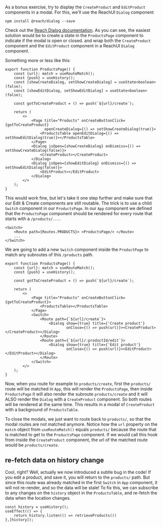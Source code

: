 As a bonus exercise, try to display the `CreateProduct` and `EditProduct` components in a modal.
For this, we'll use the ReachUI `Dialog` component
```
npm install @reach/dialog --save
```
Check out the [Reach Dialog documentation](https://reach.tech/dialog).
As you can see, the easiest solution would be to create a state in the `ProductsPage` component to indicate if the modal is open or closed. 
and wrap both the `CreateProduct` component and the `EditProduct` component in a ReachUI `Dialog` component.

Something more or less like this: 
```tsx
export function ProductsPage() {
    const {url}: match = useRouteMatch();
    const {push} = useHistory();
    const [showCreateDialog, setShowCreateDialog] = useState<boolean>(false);
    const [showEditDialog, setShowEditDialog] = useState<boolean>(false);

    const gotToCreateProduct = () => push(`${url}/create`);

    return (
        <>
            <Page title="Products" onCreateButtonClick={gotToCreateProduct}
                  openCreateDialog={() => setShowCreateDialog(true)}>
                <ProductsTable openEditDialog={() => setShowEditDialog(true)}></ProductsTable>
            </Page>
            <Dialog isOpen={showCreateDialog} onDismiss={() => setShowCreateDialog(false)}>
                <CreateProduct></CreateProduct>
            </Dialog>
            <Dialog isOpen={showEditDialog} onDismiss={() => setShowEditDialog(false)}>
                <EditProduct></EditProduct>
            </Dialog>
        </>
    );
}
```

This would work fine, but let's take it one step further and make sure that our Edit & Create components are still routable.
The trick is to use a child `Switch` component in our `ProductsPage`. 
In our `App` component we defined that the `ProductsPage` component should be rendered for every route that starts with a `/products/...`. 
```tsx
<Switch>
    <Route path={Routes.PRODUCTS}> <ProductsPage/> </Route>
    ...
</Switch>
```
We are going to add a new `Switch` component inside the `ProductPage` to match any subroutes of this `/products` path.
```tsx
export function ProductsPage() {
    const {url}: match = useRouteMatch();
    const {push} = useHistory();

    const gotToCreateProduct = () => push(`${url}/create`);

    return (
        <>
            <Page title="Products" onCreateButtonClick={gotToCreateProduct}>
                <ProductsTable></ProductsTable>
            </Page>
            <Switch>
                <Route path={`${url}/create`}>
                    <Dialog show={true} title={'Create product'}
                            onClose={() => push(url)}><CreateProduct></CreateProduct></Dialog>
                </Route>
                <Route path={`${url}/:productId/edit`}>
                    <Dialog show={true} title={'Edit product'}
                            onClose={() => push(url)}><EditProduct></EditProduct></Dialog>
                </Route>
            </Switch>
        </>
    );
}
```
Now, when you route for example to `products/create`, first the `products/` route will be matched in `App`, this will render the `ProductsPage`,
then inside `ProductsPage` it will also render the subroute `products/create` and it will ALSO render the `Dialog` with a `CreateProduct` component.
So both routes will be rendered at the same time. This results in a modal of `CreateProduct` with a background of `ProductsTable`.

To close the modals, we just want to route back to `products/`, so that the modal routes are not matched anymore.
Notice how the `url` property on the `match` object from `useRouteMatch()` equals `products/` because the route that is matched to get to
the `ProductsPage` component. If we would call this hook from inside the `CreateProduct` component, the url of the matched route would be `products/create`.

## re-fetch data on history change
Cool, right? Well, actually we now introduced a subtle bug in the code!
If you edit a product, and save it, you will return to the `products/` path.
But since this route was already matched in the first `Switch` in `App` component, it will not re-render, and so the data will be stale!
To fix this, we can subscribe to any changes on the `history` object in the `ProductsTable`,
and re-fetch the data when the location changes.

```tsx
const history = useHistory();
useEffect(() => {
    return history.listen(() => retrieveProducts())
},[history]);
```
